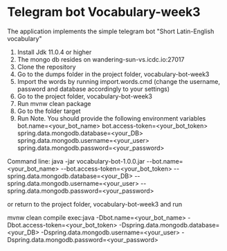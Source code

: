 # Telegram bot Vocabulary-week3

The application implements the simple telegram bot "Short Latin-English vocabulary"

1) Install Jdk 11.0.4 or higher
2) The mongo db resides on wandering-sun-vs.icdc.io:27017
3) Clone the repository
4) Go to the dumps folder in the project folder, vocabulary-bot-week3
5) Import the words by running 
    import.words.cmd
   (change the username, password and database accordingly to your settings)
6) Go to the project folder, vocabulary-bot-week3
7) Run 
    mvnw clean package
8) Go to the folder target
9) Run
 Note. You should provide the following environment variables
   bot.name=<your_bot_name> 
   bot.access-token=<your_bot_token>
   spring.data.mongodb.database=<your_DB> 
   spring.data.mongodb.username=<your_user>
   spring.data.mongodb.password=<your_password>
  
 Command line:
  java -jar vocabulary-bot-1.0.0.jar --bot.name=<your_bot_name> --bot.access-token=<your_bot_token> --spring.data.mongodb.database=<your_DB> --spring.data.mongodb.username=<your_user> --spring.data.mongodb.password=<your_password>
  
  or return to the project folder, vocabulary-bot-week3 and run

  mvnw clean compile exec:java -Dbot.name=<your_bot_name> -Dbot.access-token=<your_bot_token> -Dspring.data.mongodb.database=<your_DB> -Dspring.data.mongodb.username=<your_user> -Dspring.data.mongodb.password=<your_password>